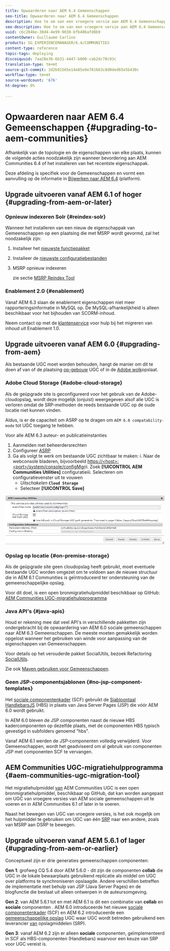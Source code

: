 ```yaml
---
title: Opwaarderen naar AEM 6.4 Gemeenschappen
seo-title: Opwaarderen naar AEM 6.4 Gemeenschappen
description: Hoe te om van een vroegere versie aan AEM 6.4 Gemeenschappen te bevorderen
seo-description: Hoe te om van een vroegere versie aan AEM 6.4 Gemeenschappen te bevorderen
uuid: c6c2846e-38d4-4e99-9038-bfb486afd8b9
contentOwner: Guillaume Carlino
products: SG_EXPERIENCEMANAGER/6.4/COMMUNITIES
content-type: reference
topic-tags: deploying
discoiquuid: 7aa28e36-6b31-4447-b800-cab2dc78c93c
translation-type: tm+mt
source-git-commit: 3d2b91565e14e85e9e701663c8d0ded03e5b430c
workflow-type: tm+mt
source-wordcount: '676'
ht-degree: 0%

---
```



# Opwaarderen naar AEM 6.4 Gemeenschappen {#upgrading-to-aem-communities}

Afhankelijk van de topologie en de eigenschappen van elke plaats, kunnen de volgende acties noodzakelijk zijn wanneer bevordering aan AEM Communities 6.4 of het installeren van het recentste eigenschappak.

Deze afdeling is specifiek voor de Gemeenschappen en vormt een aanvulling op de informatie in [Bijwerken naar AEM 6.4](../../help/sites-deploying/upgrade.md) (platform).

## Upgrade uitvoeren vanaf AEM 6.1 of hoger {#upgrading-from-aem-or-later}

### Opnieuw indexeren Solr {#reindex-solr}

Wanneer het installeren van een nieuw de eigenschappak van Gemeenschappen op een plaatsing die met MSRP wordt gevormd, zal het noodzakelijk zijn:

1. Installeer het [nieuwste functiepakket](deploy-communities.md#latestfeaturepack)
2. Installeer de [nieuwste configuratiebestanden](msrp.md#upgrading)
3. MSRP opnieuw indexeren

   zie sectie [MSRP Reindex Tool](msrp.md#msrp-reindex-tool)

### Enablement 2.0 {#enablement}

Vanaf AEM 6.3 slaan de enablement eigenschappen niet meer rapporteringsinformatie in MySQL op. De MySQL-afhankelijkheid is alleen beschikbaar voor het bijhouden van SCORM-inhoud.

Neem contact op met de [klantenservice](https://helpx.adobe.com/marketing-cloud/contact-support.html) voor hulp bij het migreren van inhoud uit Enablement 1.0.

## Upgrade uitvoeren vanaf AEM 6.0 {#upgrading-from-aem}

Als bestaande UGC moet worden behouden, hangt de manier om dit te doen af van of de plaatsing [op-gebouw](#on-premise-storage) UGC of in de [Adobe wolk](#adobe-cloud-storage)opslaat.

### Adobe Cloud Storage {#adobe-cloud-storage}

Als de geüpgrade site is geconfigureerd voor het gebruik van de Adobe-cloudopslag, wordt deze mogelijk (onjuist) weergegeven alsof alle UGC is verloren omdat de SRP-methoden de reeds bestaande UGC op de oude locatie niet kunnen vinden.

Aldus, is er de capaciteit om ASRP op te dragen om `AEM 6.0 compatability-mode` tot UGC toegang te hebben.

Voor alle AEM 6.3 auteur- en publicatieinstanties

1. Aanmelden met beheerdersrechten
2. Configureer [ASRP](asrp.md)
3. Ga als volgt te werk om bestaande UGC zichtbaar te maken:
i. Naar de webconsole bladeren, bijvoorbeeld
   [https://&lt;host>:&lt;port>/system/console/configMgr](http://localhost:4502/system/console/configMgr)ii. Zoek **[!UICONTROL AEM Communities Utilities]** configuratieiii. Selecteren om configuratievenster uit te vouwen
   * *Uitschakelen* **`Cloud Storage`**
   * Selecteer **[!UICONTROL Save]**

![chlimage_1-126](assets/chlimage_1-126.png)

### Opslag op locatie {#on-premise-storage}

Als de geüpgrade site geen cloudopslag heeft gebruikt, moet eventuele bestaande UGC worden omgezet om te voldoen aan de nieuwe structuur die in AEM 6.1 Communities is geïntroduceerd ter ondersteuning van de gemeenschappelijke opslag.

Voor dit doel, is een open bronmigratiehulpmiddel beschikbaar op GitHub:\
[AEM Communities UGC-migratiehulpprogramma](https://github.com/Adobe-Marketing-Cloud/communities-ugc-migration)

### Java API&#39;s {#java-apis}

Houd er rekening mee dat veel API&#39;s in verschillende pakketten zijn ondergebracht bij de opwaardering van AEM 6.0 sociale gemeenschappen naar AEM 6.3 Gemeenschappen. De meeste moeten gemakkelijk worden opgelost wanneer het gebruiken van winde voor aanpassing van de eigenschappen van Gemeenschappen.

Voor details op het verouderde pakket SocialUtils, bezoek Refactoring [SocialUtils](socialutils.md).

Zie ook [Maven gebruiken voor Gemeenschappen](maven.md).

### Geen JSP-componentsjablonen {#no-jsp-component-templates}

Het [sociale componentenkader](scf.md) (SCF) gebruikt de [Sjabloontaal HandlebarsJS](https://www.handlebarsjs.com/) (HBS) in plaats van Java Server Pages (JSP) die vóór AEM 6.0 wordt gebruikt.

In AEM 6.0 bleven de JSP componenten naast de nieuwe HBS kadercomponenten op dezelfde plaats, met de componenten HBS typisch gevestigd in subfolders genoemd &quot;hbs&quot;.

Vanaf AEM 6.1 werden de JSP-componenten volledig verwijderd. Voor Gemeenschappen, wordt het geadviseerd om al gebruik van componenten JSP met componenten SCF te vervangen.

## AEM Communities UGC-migratiehulpprogramma {#aem-communities-ugc-migration-tool}

Het migratiehulpmiddel [van](https://github.com/Adobe-Marketing-Cloud/communities-ugc-migration) AEM Communities UGC is een open bronmigratiehulpmiddel, beschikbaar op GitHub, dat kan worden aangepast om UGC van vroegere versies van AEM sociale gemeenschappen uit te voeren en in AEM Communities 6.1 of later in te voeren.

Naast het bewegen van UGC van vroegere versies, is het ook mogelijk om het hulpmiddel te gebruiken om UGC van één [SRP](working-with-srp.md) naar een andere, zoals van MSRP aan DSRP te bewegen.

## Upgrade uitvoeren vanaf AEM 5.6.1 of lager {#upgrading-from-aem-or-earlier}

Conceptueel zijn er drie generaties gemeenschappen componenten:

**Gen 1**: grofweg CQ 5.4 door AEM 5.6.0 - dit zijn de componenten **collab** die UGC in de lokale bewaarplaats gebruikend replicatie als middel om UGC over platforms te synchroniseren opslaagde. Andere verschillen betreffen de implementatie met behulp van JSP (Java Server Pages) en de blogfunctie die bestaat uit alleen ontwerpen in de auteursomgeving.

**Gen 2**: van AEM 5.6.1 tot en met AEM 6.1 is dit een combinatie van **collab** en **sociale** componenten . AEM 6.0 introduceerde het nieuwe [sociale componentenkader](scf.md) (SCF) en AEM 6.2 introduceerde een [gemeenschappelijke opslag](working-with-srp.md) UGC waar UGC wordt betreden gebruikend een leverancier [van](srp.md) opslagmiddelen (SRP).

**Gen 3**: vanaf AEM 6.2 zijn er alleen **sociale** componenten, geïmplementeerd in SCF als HBS-componenten (Handlebars) waarvoor een keuze van SRP voor UGC vereist is.
